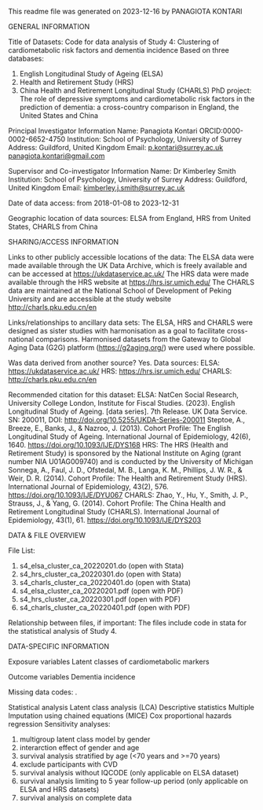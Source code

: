 ﻿This readme file was generated on 2023-12-16 by PANAGIOTA KONTARI


GENERAL INFORMATION

Title of Datasets: 
Code for data analysis of Study 4: Clustering of cardiometabolic risk factors and dementia incidence
Based on three databases:
1. English Longitudinal Study of Ageing (ELSA)
2. Health and Retirement Study (HRS) 
3. China Health and Retirement Longitudinal Study (CHARLS) 
PhD project: 
The role of depressive symptoms and cardiometabolic risk factors in the prediction of dementia: a cross-country comparison in England, the United States and China

Principal Investigator Information
Name: Panagiota Kontari
ORCID:0000-0002-6652-4750
Institution: School of Psychology, University of Surrey
Address: Guildford, United Kingdom
Email: p.kontari@surrey.ac.uk
       panagiota.kontari@gmail.com

Supervisor and Co-investigator Information
Name: Dr Kimberley Smith
Institution: School of Psychology, University of Surrey
Address: Guildford, United Kingdom
Email: kimberley.j.smith@surrey.ac.uk


Date of data access: from 2018-01-08 to 2023-12-31

Geographic location of data sources: ELSA from England, HRS from United States, CHARLS from China



SHARING/ACCESS INFORMATION

Links to other publicly accessible locations of the data: 
The ELSA data were made available through the UK Data Archive, which is freely available and can be accessed at https://ukdataservice.ac.uk/
The HRS data were made available through the HRS website at https://hrs.isr.umich.edu/
The CHARLS data are maintained at the National School of Development of Peking University and are accessible at the study website http://charls.pku.edu.cn/en

Links/relationships to ancillary data sets: 
The ELSA, HRS and CHARLS were designed as sister studies with harmonisation as a goal to facilitate cross-national comparisons. 
Harmonised datasets from the Gateway to Global Aging Data (G2G) platform (https://g2aging.org/) were used where possible. 

Was data derived from another source?
Yes. Data sources: 
ELSA: https://ukdataservice.ac.uk/
HRS: https://hrs.isr.umich.edu/
CHARLS: http://charls.pku.edu.cn/en

Recommended citation for this dataset: 
ELSA: NatCen Social Research, University College London, Institute for Fiscal Studies. (2023). English Longitudinal Study of Ageing. [data series]. 7th Release. UK Data Service. SN: 200011, DOI: http://doi.org/10.5255/UKDA-Series-200011
      Steptoe, A., Breeze, E., Banks, J., & Nazroo, J. (2013). Cohort Profile: The English Longitudinal Study of Ageing. International Journal of Epidemiology, 42(6), 1640. https://doi.org/10.1093/IJE/DYS168
HRS: The HRS (Health and Retirement Study) is sponsored by the National Institute on Aging (grant number NIA U01AG009740) and is conducted by the University of Michigan
     Sonnega, A., Faul, J. D., Ofstedal, M. B., Langa, K. M., Phillips, J. W. R., & Weir, D. R. (2014). Cohort Profile: The Health and Retirement Study (HRS). International Journal of Epidemiology, 43(2), 576. https://doi.org/10.1093/IJE/DYU067
CHARLS: Zhao, Y., Hu, Y., Smith, J. P., Strauss, J., & Yang, G. (2014). Cohort Profile: The China Health and Retirement Longitudinal Study (CHARLS). International Journal of Epidemiology, 43(1), 61. https://doi.org/10.1093/IJE/DYS203


DATA & FILE OVERVIEW

File List: 
1. s4_elsa_cluster_ca_20220201.do (open with Stata)
2. s4_hrs_cluster_ca_20220301.do (open with Stata)
3. s4_charls_cluster_ca_20220401.do (open with Stata)
4. s4_elsa_cluster_ca_20220201.pdf (open with PDF)
5. s4_hrs_cluster_ca_20220301.pdf (open with PDF)
6. s4_charls_cluster_ca_20220401.pdf (open with PDF)

Relationship between files, if important: 
The files include code in stata for the statistical analysis of Study 4. 



DATA-SPECIFIC INFORMATION 

Exposure variables
Latent classes of cardiometabolic markers

Outcome variables
Dementia incidence
 
Missing data codes: .

Statistical analysis
Latent class analysis (LCA)
Descriptive statistics
Multiple Imputation using chained equations (MICE) 
Cox proportional hazards regression
Sensitivity analyses:
1) multigroup latent class model by gender
2) interarction effect of gender and age
3) survival analysis stratified by age (<70 years and >=70 years)
4) exclude participants with CVD	
5) survival analysis without IQCODE (only applicable on ELSA dataset)
6) survival analysis limiting to 5 year follow-up period (only applicable on ELSA and HRS datasets)
7) survival analysis on complete data